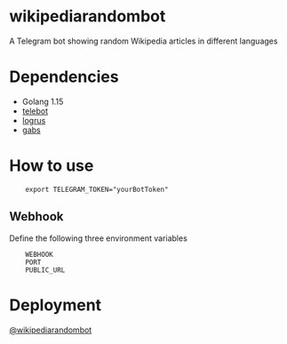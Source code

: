 # wikipediarandombot
A Telegram bot showing random Wikipedia articles in different languages

# Dependencies
* Golang 1.15
* [telebot](https://github.com/tucnak/telebot)
* [logrus](https://github.com/sirupsen/logrus)
* [gabs](github.com/Jeffail/gabs)

# How to use
```
    export TELEGRAM_TOKEN="yourBotToken"
```

## Webhook
Define the following three environment variables
```
    WEBHOOK
    PORT
    PUBLIC_URL
```

# Deployment
[@wikipediarandombot](https://telegram.me/wikipediarandombot)